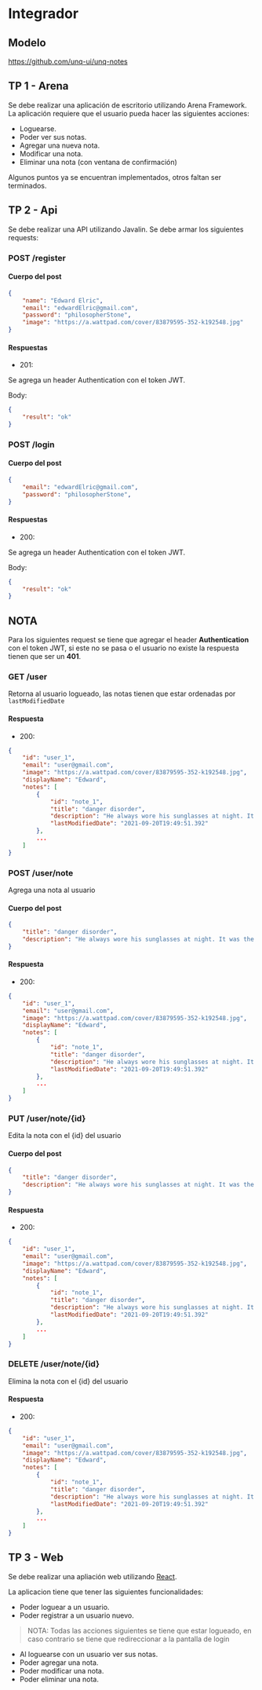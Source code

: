 # Integrador

## Modelo

https://github.com/unq-ui/unq-notes

## TP 1 - Arena

Se debe realizar una aplicación de escritorio utilizando Arena Framework. La aplicación requiere que el usuario pueda hacer las siguientes acciones:

* Loguearse.
* Poder ver sus notas.
* Agregar una nueva nota.
* Modificar una nota.
* Eliminar una nota (con ventana de confirmación)

Algunos puntos ya se encuentran implementados, otros faltan ser terminados.

## TP 2 - Api

Se debe realizar una API utilizando Javalin. Se debe armar los siguientes requests:

### POST /register

#### Cuerpo del post

```json
{
    "name": "Edward Elric",
    "email": "edwardElric@gmail.com",
    "password": "philosopherStone",
    "image": "https://a.wattpad.com/cover/83879595-352-k192548.jpg"
}
```

#### Respuestas

* 201:

Se agrega un header Authentication con el token JWT.

Body:

```json
{
    "result": "ok"
}
```


### POST /login

#### Cuerpo del post

```json
{
    "email": "edwardElric@gmail.com",
    "password": "philosopherStone",
}
```

#### Respuestas

* 200:

Se agrega un header Authentication con el token JWT.

Body:

```json
{
    "result": "ok"
}
```


## NOTA

Para los siguientes request se tiene que agregar el header **Authentication** con el token JWT,
si este no se pasa o el usuario no existe la respuesta tienen que ser un **401**.


### GET /user

Retorna al usuario logueado, las notas tienen que estar ordenadas por `lastModifiedDate`

#### Respuesta

* 200:

```json
{
    "id": "user_1",
    "email": "user@gmail.com",
    "image": "https://a.wattpad.com/cover/83879595-352-k192548.jpg",
    "displayName": "Edward",
    "notes": [
        {
            "id": "note_1",
            "title": "danger disorder",
            "description": "He always wore his sunglasses at night. It was the first time he had ever seen someone cook dinner on an elephant.",
            "lastModifiedDate": "2021-09-20T19:49:51.392"
        },
        ...
    ]
}
```

### POST /user/note

Agrega una nota al usuario

#### Cuerpo del post

```json
{
    "title": "danger disorder",
    "description": "He always wore his sunglasses at night. It was the first time he had ever seen someone cook dinner on an elephant."
}
```

#### Respuesta

* 200:

```json
{
    "id": "user_1",
    "email": "user@gmail.com",
    "image": "https://a.wattpad.com/cover/83879595-352-k192548.jpg",
    "displayName": "Edward",
    "notes": [
        {
            "id": "note_1",
            "title": "danger disorder",
            "description": "He always wore his sunglasses at night. It was the first time he had ever seen someone cook dinner on an elephant.",
            "lastModifiedDate": "2021-09-20T19:49:51.392"
        },
        ...
    ]
}
```

### PUT /user/note/{id}

Edita la nota con el {id} del usuario

#### Cuerpo del post

```json
{
    "title": "danger disorder",
    "description": "He always wore his sunglasses at night. It was the first time he had ever seen someone cook dinner on an elephant."
}
```

#### Respuesta

* 200:

```json
{
    "id": "user_1",
    "email": "user@gmail.com",
    "image": "https://a.wattpad.com/cover/83879595-352-k192548.jpg",
    "displayName": "Edward",
    "notes": [
        {
            "id": "note_1",
            "title": "danger disorder",
            "description": "He always wore his sunglasses at night. It was the first time he had ever seen someone cook dinner on an elephant.",
            "lastModifiedDate": "2021-09-20T19:49:51.392"
        },
        ...
    ]
}
```

### DELETE /user/note/{id}

Elimina la nota con el {id} del usuario

#### Respuesta

* 200:

```json
{
    "id": "user_1",
    "email": "user@gmail.com",
    "image": "https://a.wattpad.com/cover/83879595-352-k192548.jpg",
    "displayName": "Edward",
    "notes": [
        {
            "id": "note_1",
            "title": "danger disorder",
            "description": "He always wore his sunglasses at night. It was the first time he had ever seen someone cook dinner on an elephant.",
            "lastModifiedDate": "2021-09-20T19:49:51.392"
        },
        ...
    ]
}
```

## TP 3 - Web

Se debe realizar una apliación web utilizando [React](https://es.reactjs.org/).

La aplicacion tiene que tener las siguientes funcionalidades:

* Poder loguear a un usuario.
* Poder registrar a un usuario nuevo.

> NOTA: Todas las acciones siguientes se tiene que estar logueado, en caso contrario se tiene que redireccionar a la pantalla de login

* Al loguearse con un usuario ver sus notas.
* Poder agregar una nota.
* Poder modificar una nota.
* Poder eliminar una nota.

